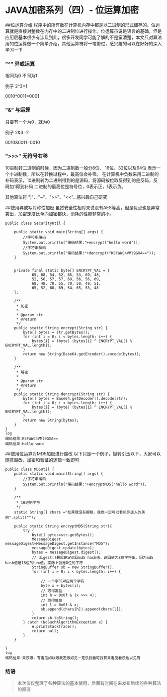 # JAVA加密系列（四）- 位运算加密
##位运算介绍
程序中的所有数在计算机内存中都是以二进制的形式储存的。位运算就是直接对整数在内存中的二进制位进行操作。位运算虽说是语言的基础，但是应用层基本很少有涉及到此，很多开发同学可能了解的不是蛮清楚，本文只对算法用的位运算做一个简单介绍，其他运算符将一笔带过，感兴趣的可以在好好的深入学习一下
### "^" 异或运算 
相同为0 不同为1

例子 2^3=1

0010^0011=0001
### "&" 与运算
 只要有一个为0，就为0
 
例子 2&3=2

0010&0011=0010

###  ">>>" 无符号右移
10进制转二进制的时候，因为二进制数一般分8位、 16位、32位以及64位 表示一个十进制数，所以在转换过程中，最高位会补零。
在计算机中负数采用二进制的补码表示，10进制转为二进制得到的是源码，将源码按位取反得到的是反码，反码加1得到补码
二进制的最高位是符号位，0表示正，1表示负。

其他算法符 "|"、"~"、">>"、"<<"...感兴趣自己研究

##使用异或写对称性加密
虽然安全性相对来说没有AES等高，但是优点也是异常突出，加密速度比单向加密都快，消耗的性能非常的小。
~~~
public class SecurityUtil {

    public static void main(String[] args) {
        //字符串编码
        System.out.println("编码结果:"+encrypt("hello word"));
        //字符串解码
        System.out.println("编码结果:"+dencrypt("KSFaWC4VMl9GXA=="));
    }


    private final static byte[] ENCRYPT_VAL = {
            65, 68, 54, 52, 65, 53, 69, 48,
            52, 56, 57, 57, 69, 56, 56, 69,
            68, 48, 70, 55, 70, 50, 49, 51,
            65, 52, 68, 69, 54, 65, 53, 48
    };

    /**
     * 加密
     *
     * @param str
     * @return
     */
    public static String encrypt(String str) {
        byte[] bytes = str.getBytes();
        for (int i = 0; i < bytes.length; i++) {
            bytes[i] = (byte) (bytes[i] ^ ENCRYPT_VAL[i % ENCRYPT_VAL.length]);
        }
        return new String(Base64.getEncoder().encode(bytes));
    }

    /**
     * 解密
     *
     * @param str
     * @return
     */
    public static String dencrypt(String str) {
        byte[] bytes = Base64.getDecoder().decode(str);
        for (int i = 0; i < bytes.length; i++) {
            bytes[i] = (byte) (bytes[i] ^ ENCRYPT_VAL[i % ENCRYPT_VAL.length]);
        }
        return new String(bytes);
    }
}
log
编码结果:KSFaWC4VMl9GXA==
编码结果:hello word

~~~
##使用位运算对MD5加密进行魔改
以下只是一个例子，抛转引玉以下，大家可以随意魔改，加密和验证的逻辑一致即可
~~~
public class MD5Util {
    public static void main(String[] args) {
        //字符串编码
        System.out.println("编码结果:"+encryptMD5("hello word"));
    }

    /**
     * 16进制字符
     */
    static String[] chars ="如果我没有眼睛，我也一定可以看见你迷人的美丽".split("");

    public static String encryptMD5(String str){
        try {
            byte[] bytes=str.getBytes();
            MessageDigest messageDigest=MessageDigest.getInstance("MD5");
            messageDigest.update(bytes);
            bytes = messageDigest.digest();
            // digest()最后确定返回md5 hash值，返回值为8位字符串。因为md5 hash值是16位的hex值，实际上就是8位的字符
            StringBuffer sb = new StringBuffer();
            for (int i = 0; i < bytes.length; i++) {

                // 一个字节对应两个字符
                byte x = bytes[i];
                // 取得高位
                int h = 0x0f & (x >>> 4);
                // 取得低位
                int l = 0x0f & x;
                sb.append(chars[h]).append(chars[l]);
            }
            return sb.toString();
        } catch (NoSuchAlgorithmException e) {
            e.printStackTrace();
            return null;
        }
    }

}
log
编码结果:果没眼，有看见如以眼我定眼如见一定没我看可我有果看见看没也以见有
~~~
### 结语
> 本次仅仅整理了各种算法的基本使用，后面有时间在来发布后续的各种算法的原理
